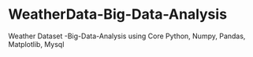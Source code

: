 # WeatherData-Big-Data-Analysis
Weather Dataset -Big-Data-Analysis using  Core Python, Numpy, Pandas, Matplotlib, Mysql
